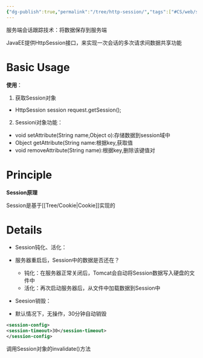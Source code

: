 ```yaml
---
{"dg-publish":true,"permalink":"/tree/http-session/","tags":["#CS/web/session/session-tracking","#CS/programming-languages/java/javaweb/session/session-tracking"],"created":"2022-08-14T02:24:57.294+08:00","updated":"2023-08-27T03:14:01.598+08:00"}
---
```



服务端会话跟踪技术：将数据保存到服务端
 
JavaEE提供HttpSession接口，来实现一次会话的多次请求间数据共享功能

# Basic Usage

**使用**：

1. 获取Session对象
- HttpSession session request.getSession();
2. Sessioni对象功能：
- void setAttribute(String name,Object o):存储数据到session域中
- Object getAttribute(String name:根据key,获取值
- void removeAttribute(String name):根据key,删除该键值对


# Principle

**Session原理**

Session是基于[[Tree/Cookie\|Cookie]]实现的

 # Details
 
-  Session钝化、活化：
- 服务器重启后，Session中的数据是否还在？
	- 钝化：在服务器正常关闭后，Tomcat会自动将Session数据写入硬盘的文件中
	- 活化：再次启动服务器后，从文件中加载数据到Session中

- Seesion销毁：
- 默认情况下，无操作，30分钟自动销毁
```xml
<session-config>
<session-timeout>30</session-timeout>
</session-config>
```
调用Session对象的invalidate()方法